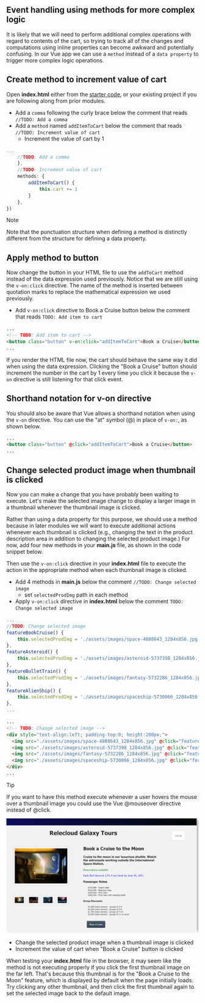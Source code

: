 ## Event handling using methods for more complex logic

It is likely that we will need to perform additional complex operations with regard to contents of the cart, so trying to track all of the changes and computations using inline properties can become awkward and potentially confusing. In our Vue app we can use a `method` instead of a `data property` to trigger more complex logic operations.

## Create method to increment value of cart

Open **index.html** either from the [starter code](link), or your existing project if you are following along from prior modules.

- Add a `comma` following the curly brace below the comment that reads `//TODO: Add a comma`
- Add a `method` named `addItemToCart` below the comment that reads `//TODO: Increment value of cart`
  - Increment the value of cart by 1

```javascript
...
    //TODO: Add a comma
    },
    //TODO: Increment value of cart
    methods: {
        addItemToCart() {
            this.cart += 1
        }
    },
})
```

>[!NOTE]
>Note that the punctuation structure when defining a method is distinctly different from the structure for defining a data property.

## Apply method to button

Now change the button in your HTML file to use the `addToCart` method instead of the data expression used previously. Notice that we are still using the `v-on:click` directive. The name of the method is inserted between quotation marks to replace the mathematical expression we used previously.

- Add `v-on:click` directive to Book a Cruise button below the comment that reads `TODO: Add item to cart`

```html
...
<!-- TODO: Add item to cart -->
<button class="button" v-on:click="addItemToCart">Book a Cruise</button>
...
```

If you render the HTML file now, the cart should behave the same way it did when using the data expression. Clicking the "Book a Cruise" button should increment the number in the cart by 1 every time you click it because the `v-on` directive is still listening for that click event.

## Shorthand notation for v-on directive

You should also be aware that Vue allows a shorthand notation when using the `v-on` directive. You can use the "at" symbol (@) in place of `v-on:`, as shown below.

```html
...
<button class="button" @click="addItemToCart">Book a Cruise</button>
...
```

## Change selected product image when thumbnail is clicked

Now you can make a change that you have probably been waiting to execute. Let's make the selected image change to display a larger image in a thumbnail whenever the thumbnail image is clicked.

Rather than using a data property for this purpose, we should use a method because in later modules we will want to execute additional actions whenever each thumbnail is clicked (e.g., changing the text in the product description area in addition to changing the selected product image.) For now, add four new methods in your **main.js** file, as shown in the code snippet below.

Then use the `v-on:click` directive in your **index.html** file to execute the action in the appropriate method when each thumbnail image is clicked.

- Add 4 methods in **main.js** below the comment `//TODO: Change selected image`
  - set `selectedProdImg` path in each method
- Apply `v-on:click` directive in **index.html** below the comment `TODO: Change selected image`

```javascript
...
//TODO: Change selected image
featureBookCruise() {
    this.selectedProdImg = './assets/images/space-4888643_1284x856.jpg'
},
featureAsteroid() {
    this.selectedProdImg = './assets/images/asteroid-5737398_1284x856.jpg'
},
featureBulletTrain() {
    this.selectedProdImg = './assets/images/fantasy-5732286_1284x856.jpg' 
},
featureAlienShip() {
    this.selectedProdImg = './assets/images/spaceship-5730066_1284x856.jpg'
},
...
```

```html
...
<!-- TODO: Change selected image -->
<div style="text-align:left; padding-top:0; height:200px;">
  <img src="./assets/images/space-4888643_1284x856.jpg" @click="featureBookCruise" style="width:12%; margin-right:0px;">
  <img src="./assets/images/asteroid-5737398_1284x856.jpg" @click="featureAsteroid" style="width:12%; margin-left:12px; margin-right:0px;">
  <img src="./assets/images/fantasy-5732286_1284x856.jpg" @click="featureBulletTrain" style="width:12%; margin-left:12px; margin-right:0px;">
  <img src="./assets/images/spaceship-5730066_1284x856.jpg" @click="featureAlienShip" style="width:12%; margin-left:12px; margin-right:0px;">
</div>
...
```

> [!TIP]
> If you want to have this method execute whenever a user hovers the mouse over a thumbnail image you could use the Vue @mouseover directive instead of @click.

![Screenshot showing the HTML page with a selected produce image on the left and 4 thumbnail images below it. Product name and description are displayed on the right, with two paragraphs of text. Below this are unordered lists for Passenger Rates and Group Discounts](../media/thumbnails_cart_button.png)
- Change the selected product image when a thumbnail image is clicked
- Increment the value of cart when "Book a Cruise" button is clicked

When testing your **index.html** file in the browser, it may seem like the method is not executing properly if you click the first thumbnail image on the far left. That's because this thumbnail is for the "Book a Cruise to the Moon" feature, which is displayed by default when the page initially loads. Try clicking any other thumbnail, and then click the first thumbnail again to set the selected image back to the default image.
